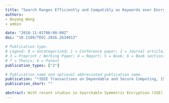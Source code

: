 ```yaml
---
title: "Search Ranges Efficiently and Compatibly as Keywords over Encrypted Data"
authors:
- Boyang Wang
- admin

date: "2018-11-01T00:00:00Z"
doi: "10.1109/TDSC.2016.2634013"

# Publication type.
# Legend: 0 = Uncategorized; 1 = Conference paper; 2 = Journal article;
# 3 = Preprint / Working Paper; 4 = Report; 5 = Book; 6 = Book section;
# 7 = Thesis; 8 = Patent
publication_types: ["2"]

# Publication name and optional abbreviated publication name.
publication: "*IEEE Transactions on Dependable and Secure Computing, 15*(6)"
publication_short: ""

abstract: With recent studies in Searchable Symmetric Encryption (SSE), a client can efficiently perform keyword queries over its outsourced data on a remote but untrusted server (e.g., a public cloud), and correctly retrieve associated files without revealing the confidentiality of his/her data. Besides keyword search, many recent schemes also studied range queries on encrypted data, where range search is also one of the most extensively used queries in databases and information retrieval. However, most of these previous works supporting range search are neither efficient nor compatible with existing keyword SSE schemes. In this paper, we propose two range SSE schemes to enable range queries on encrypted data. Both of our schemes are not only efficient, but also highly compatible with existing keyword SSE schemes. Specifically, the search time of our first scheme is extremely efficient when the values in a range query are sparsely presenting in a dataset; while our second design can achieve an optimal token size and significantly save token generation costs. Moreover, we rigorously define and analyze the security of our schemes, and also conduct extensive experiments with a real dataset to demonstrate the performance of our schemes.
---
```

